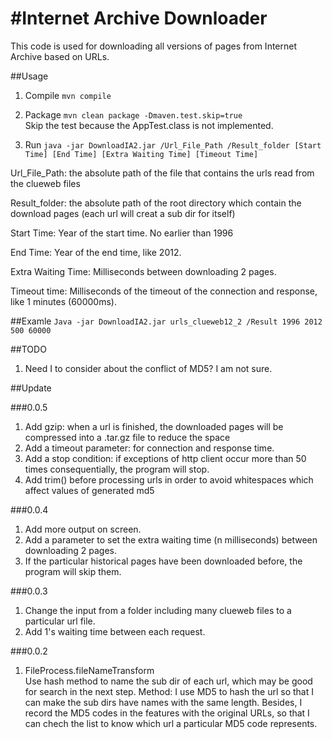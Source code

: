 #Internet Archive Downloader 
=======

This code is used for downloading all versions of pages from Internet Archive based on URLs.

##Usage

1. Compile
```mvn compile```

2. Package
```mvn clean package -Dmaven.test.skip=true```  
Skip the test because the AppTest.class is not implemented.

3. Run
```java -jar DownloadIA2.jar /Url_File_Path /Result_folder [Start Time] [End Time] [Extra Waiting Time] [Timeout Time]```

Url_File_Path: the absolute path of the file that contains the urls read from the clueweb files

Result_folder: the absolute path of the root directory which contain the download pages (each url will creat a sub dir for itself)

Start Time: Year of the start time. No earlier than 1996

End Time: Year of the end time, like 2012.

Extra Waiting Time: Milliseconds between downloading 2 pages.

Timeout time: Milliseconds of the timeout of the connection and response, like 1 minutes (60000ms).

##Examle 
```Java -jar DownloadIA2.jar urls_clueweb12_2 /Result 1996 2012 500 60000```

##TODO

1. Need I to consider about the conflict of MD5? I am not sure.

##Update



###0.0.5
1. Add gzip: when a url is finished, the downloaded pages will be compressed into a .tar.gz file to reduce the space
2. Add a timeout parameter: for connection and response time.
3. Add a stop condition: if exceptions of http client occur more than 50 times consequentially, the program will stop.
4. Add trim() before processing urls in order to avoid whitespaces which affect values of generated md5

###0.0.4
1. Add more output on screen.  
2. Add a parameter to set the extra waiting time (n milliseconds) between downloading 2 pages.  
3. If the particular historical pages have been downloaded before, the program will skip them.


###0.0.3

1. Change the input from a folder including many clueweb files to a particular url file.  
2. Add 1's waiting time between each request.

###0.0.2

1. FileProcess.fileNameTransform  
Use hash method to name the sub dir of each url, which may be good for search in the next step.
Method: I use MD5 to hash the url so that I can make the sub dirs have names with the same length. Besides, I record the MD5 codes in the features with the original URLs, so that I can chech the list to know which url a particular MD5 code represents.
